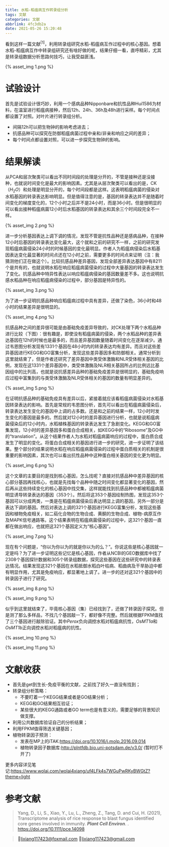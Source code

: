 ```yaml
---
title: 水稻-稻瘟病互作转录组分析
tags: 文献
categories: 文献
abbrlink: 4fc3db2a
date: 2021-05-26 15:20:48
---
```


看到这样一篇文献$^{[1]}$，利用转录组研究水稻-稻瘟病互作过程中的核心基因。想着水稻-稻瘟病互作中转录组研究还有啥好做的呢，结果仔细一看，直呼精彩，尤其是转录组数据分析思路何技巧，让我受益匪浅。

<!-- more -->

{% asset_img 1.png %}

# 试验设计

首先是试验设计很巧妙，利用一个感病品种Nipponbare和抗性品种Hui1586为材料，在温室进行稻瘟病接种，然后12h、24h、36h及48h进行采样。每个时间点都设置了对照。对叶片进行转录组分析。

- 间隔12h可以把生物钟的影响考虑进去；
- 抗感品种可以探究在防御稻瘟病菌过程中亲和/非亲和响应之间的差异；
- 每个时间点都设置对照，可以进一步探究生物钟的影响。

# 结果解读

从PCA和层次聚类可以看出不同时间段的处理是分开的，不管是接种还是没接种，也就说时间变化是最大的影响因素。尤其是从层次聚类可以看出的是，CK（$H_2O$）和处理是明显分开的，每个时间段都是这样。这表明稻瘟病菌的侵染对水稻基因的转录表达影响明显。但是值得注意的是，基因的转录表达并不是随着时间变化的梯度变化的，12个小时之后并不是24小时，而是36小时。但是很明显的可以看出接种稻瘟病菌12小时后水稻基因的转录表达和其余三个时间段完全不一样。

{% asset_img 2.png %}

进一步分析基因表达上调下调的情况，发现不管是抗性品种还是感病品种，在接种12小时后基因的转录表达变化最大，这个就和之前的研究不一样，之前的研究发现稻瘟病菌侵染24小时的时候基因的变化最明显。作者人为稻瘟病侵染后水稻基因表达变化最显著的时间点还在12小时之前，需要更多的时间点来证明（注：我猜测他们正在做这个）。比较抗感品种差异基因，发现全部差异表达基因中有8211个是共有的，也就说明水稻在响应稻瘟病菌侵染的过程中大量基因的转录表达发生了变化。抗感品种中特异性表达以响应稻瘟病侵染的基因数量差不多。这也说明抗感水稻品种在响应稻瘟病侵染的过程中，部分基因是特异性的。

{% asset_img 3.png %}

为了进一步证明抗感品种响应稻瘟病过程中具有差异，还做了染色，36小时和48小时的结果差异是很明显的。

{% asset_img 4.png %}

抗感品种之间的差异很可能是由基础免疫差异导致的，对CK处理下两个水稻品种进行比较（下图）：很有趣是，即使没有稻瘟病菌的侵染，两个水稻品种的差异表达基因在12h的时候也是最多的，而且差异基因数量随着时间变化在逐渐减少。通过韦恩图分析发现有1331个基因在48小时内的转录表达均有差异。而且对这些差异基因进行KEGG和GO富集分析，发现这些差异基因多和防御相关。通常分析到这里就结束了，但是作者还研究了差异基因中类受体激酶和NLR受体相关基因的比例，发现在这1331个差异基因中，类受体激酶及NLR相关基因所占的比例远比基因组中的比列高，也就是说抗感差异品种的基础免疫差异是很明显的，基础免疫响应过程中富集到的与类受体激酶及NLR受体相关的基因的数量有明显差异的。

{% asset_img 5.png %}

在证明抗感品种的基础免疫具有差异以后，紧接着就应该看稻瘟病菌侵染对水稻基因转录表达的影响。首先是常规的韦恩图分析，首先可以看出在稻瘟病菌侵染后，转录表达发生变化的基因中上调的占多数。还是和之前的结果一样，12小时时发生变化的基因是最多的。然后就对12小时的差异基因进行分析，也就是说稻瘟病菌侵染后的12小时内，水稻植株基因的转录表达发生了急剧变化。KEGG和GO富集发现，12小时的差异基因多和蛋白合成相关，如KEGG中的“Ribosome”及GO中的“translation”。从这个结果作者人为水稻对稻瘟病菌响应的过程中，蛋白质合成发生了明显的变化。将蛋白合成相关的基因进行进一步的研究，进一步证明了该结果。整个部分的结果说明水稻在响应稻瘟病菌侵染的过程中蛋白质相关的机制是很重要的影响因素，其次也可以看出抗性品种中这种蛋白相关基因的变化更为明显。

{% asset_img 6.png %}

这个文章的主要目的是找到核心基因，怎么找呢？直接对抗感品种中差异基因的核心部分基因再找核心，也就是先找每个品种中随之时间变化都显著变化的基因，然后再从这些持续变化的核心基因中找交集，这样就能找到抗感品种中都被稻瘟病菌明显诱导转录表达的基因（353个）。然后将这353个基因绘制热图，发现这353个基因可以分成两类，一类是在稻瘟病菌侵染后表达明显上调的基因，另外一部分是表达下调的基因。然后对表达上调的321个基因进行KEGG富集分析，发现这些基因和植物免疫相关，如二萜化合物的生物合成、黄酮的生物合成、植物-病原互作及MAPK信号通路等。这个结果表明在稻瘟病菌侵染的过程中，这321个基因一直都在做出响应，也就把这321个基因定义为“核心基因”。

{% asset_img 7.png %}

现在有个问题是，“你以为你以为的就是你以为的么？”。你说这些是核心基因就一定是吗？为了进一步证明这些记忆是核心基因，作者从NCBI的GEO数据库中找了2308个基因探针数据和305个转录组数据，探究这些基因在这些研究中的转录表达情况。结果发现这321个基因在水稻抵御水稻白叶枯病、稻曲病及干旱胁迫中都有明显作用，尤其是免疫响应，都显著地上调了。进一步的还对这321个基因中的转录因子进行了研究。

{% asset_img 8.png %}

{% asset_img 9.png %}

似乎到这里就结束了，毕竟核心基因（集）已经找到了，还做了转录因子探究。但是测了那么多样品，不找几个基因敲一下，都好像不完整。然后就根据FPKM值找了三个基因进行敲除验证。其中*Perox*负向调控水稻对稻瘟病抗性，*OsMT1a*和*OsMT1b*正向调控水稻对稻瘟病的抗性。

{% asset_img 10.png %}

{% asset_img 11.png %}

# 文献收获

- 首先是get到生长-免疫平衡的文献，之前找了好久一直没有找到；
- 转录组分析策略：
  - 不要盯着一个KEGG结果或者是GO结果分析；
  - KEGG和GO结果相互验证；
  - 某些很大的KEGG通路或者GO term也是有意义的，需要足够的背景知识做支撑。
- 利用公共数据库验证自己的分析结果；
- 利用FPKM值得筛选关键基因；
- 植物转录因子预测：
  - 发表在MP上的iTAK:https://doi.org/10.1016/j.molp.2016.09.014
  - 植物转录因子数据库:http://plntfdb.bio.uni-potsdam.de/v3.0/ (暂时打不开了)

更多内容详见笔记:https://www.wolai.com/wolai4xiang/uf4LFk4s7WGuPwRKyBWGtZ?theme=light

# 参考文献

>Yang, D., Li, S., Xiao, Y., Lu, L., Zheng, Z., Tang, D. and Cui, H. (2021), Transcriptome analysis of rice response to blast fungus identified core genes involved in immunity. ***Plant Cell Environ***. . https://doi.org/10.1111/pce.14098

>💌lixiang117423@foxmail.com
>💌lixiang117423@gmail.com

